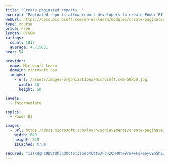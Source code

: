 ```yaml
---
title: "Create paginated reports  "
excerpt: "Paginated reports allow report developers to create Power BI artifacts that have tightly controlled rendering requirements. Paginated reports are ideal for creating sales invoices, receipts, purchase orders, and tabular data. This module will teach you how to create reports, add parameters, and work with tables and charts in paginated reports."
webUrl: https://docs.microsoft.com/en-us/learn/modules/create-paginated-reports-power-bi/
type: course
price: Free
length: PT60M
ratings:
  count: 1017
  average: 4.715831
heat: 54

provider:
  name: Microsoft Learn
  domain: microsoft.com
  images:
    - url: /assets/images/organizations/microsoft.com-50x50.jpg
      width: 50
      height: 50

levels:
  - Intermediate

topics:
  - Power BI

images:
  - url: https://docs.microsoft.com/learn/achievements/create-paginated-reports-power-bi-social.png
    width: 640
    height: 320
    isCached: true

secured: "i1TXUgHz0DVtQhlodXcts1Il6eomCttwJkrv2QHH0t+8rW++Fo+e6yG9nShE2O/ZlrO+hhiHCvQafZqL9iSnq3xZZHxPb7jniNMKOP/LFbh2CEzC9qc4j/AGWv+FvO0xZ+FpsuMVwmwwwLJ7f0hnSbV+nQpHVlNARkFoL4RrcboJ+gzoW73u/b0SfeCM52acLFMqMqyDr0TKSfVCHjQ2CIgu1wu5hs8uOnW8wtWC9pRK+Wkg6xm0vkOC1e+SJZ+t9erdrwa0s9yeRym5x1orB7gBSgzJEesCxJgPK67Pb/MArmXdcbUn8WFZRRXRMU0hNAHwXiPeDar9WAAsIA1POVLPNx0t4r59b+ON0QWAdK17tRGpIrDSrO6x+ZW02bSkvS/4Hp59jEL79sR2p+uI6xG/yH4yziQ7B0Dkpd14HvQ=;Fo2ElTorI/8lzItwqyBLbA=="
---
```


